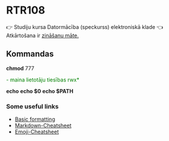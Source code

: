 # RTR108
 :point_right: Studiju kursa Datormācība (speckurss) elektroniskā klade :point_left:
  Atkārtošana ir [zināšanu māte.](https://www.google.com/)
## Kommandas
**chmod** 777 <p style='color:green'>- maina lietotāju tiesības rwx* </p>
**echo**
**echo $0**
**echo $PATH**




### Some useful links
- [Basic formatting](https://help.github.com/en/articles/basic-writing-and-formatting-syntax)
- [Markdown-Cheatsheet](https://github.com/adam-p/markdown-here/wiki/Markdown-Cheatsheet)
- [Emoji-Cheatsheet](https://www.webfx.com/tools/emoji-cheat-sheet/)

